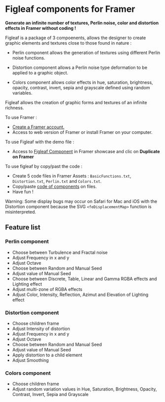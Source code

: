# Figleaf components for Framer

**Generate an infinite number of textures, Perlin noise, color and distortion effects in Framer without coding !**

Figleaf is a package of 3 compoenents, allows the designer to create graphic elements and textures close to those found in nature :

* Perlin component allows the generation of textures using different Perlin noise functions.

* Distortion component allows a Perlin noise type deformation to be applied to a graphic object.

* Colors component allows color effects in hue, saturation, brightness, opacity, contrast, invert, sepia and grayscale defined using random variables.

Figleaf allows the creation of graphic forms and textures of an infinite richness.

To use Framer :
* [Create a Framer account.](https://login.framer.com/sign-up/?ref=site&redirect=https%3A%2F%2Fframer.com%2F)
* Access to web version of Framer or install Framer on your computer.

To use Figleaf with the demo file :
* Access to [Figleaf Component](https://www.framer.com/showcase/project/jYAGqQXvxOitU1IFY1VF/?fbclid=IwAR1_tRgVoSXMBw1ICzf5e8MPDdplnNc4iBSzSZROMuRnrnV9f45WN3re3lE) in Framer showcase and clic on **Duplicate on Framer** 

To use figleaf by copy/past the code :
* Create 5 code files in Framer Assets : `BasicFunctions.txt`, `Distortion.txt`, `Perlin.txt` and `Colors.txt`.
* Copy/paste [code of components](https://github.com/yannbellot/figleaf-framer/tree/main/Components) on files.
* Have fun !

Warning: Some display bugs may occur on Safari for Mac and iOS with the Distortion component because the SVG `<feDisplacementMap>` function is misinterpreted.

## Feature list

### Perlin component

* Choose between Turbulence and Fractal noise
* Adjust Frequency in x and y
* Adjust Octave
* Choose between Random and Manual Seed
* Adjust value of Manual Seed
* Choose between Discrete, Table, Linear and Gamma RGBA effects and Lighting effect
* Adjust multi-zone of RGBA effects
* Adjust Color, Intensity, Reflection, Azimut and Elevation of Lighting effect

### Distortion component

* Choose children frame
* Adjust Intensity of distortion
* Adjust Frequency in x and y
* Adjust Octave
* Choose between Random and Manual Seed
* Adjust value of Manual Seed
* Apply distortion to a child element
* Adjust Smoothing

### Colors component

* Choose children frame
* Adjust random variation values in Hue, Saturation, Brightness, Opacity, Contrast, Invert, Sepia and Grayscale
